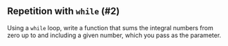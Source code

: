 ## Repetition with `while` (#2)

Using a `while` loop, write a function that sums the integral numbers from zero
up to and including a given number, which you pass as the parameter.